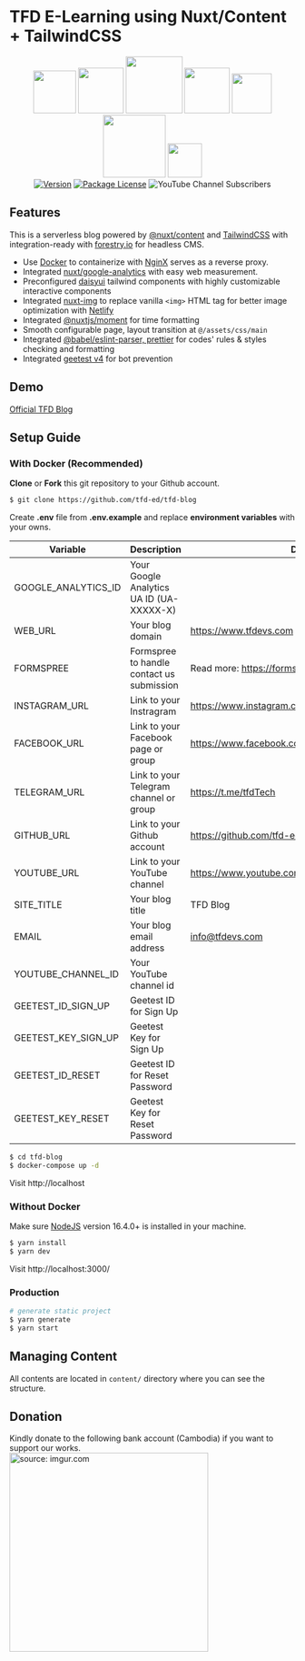 <h1>TFD E-Learning using Nuxt/Content  + TailwindCSS
  <a  
    href="https://nestjs.com/"  
    target="blank"  
  ></a>
</h1>

<p align="center">  
<img src="https://img.shields.io/badge/docker-%230db7ed.svg?style=for-the-badge&logo=docker&logoColor=white" width="75">
<img src="https://img.shields.io/badge/node.js-%2343853D.svg?style=for-the-badge&logo=node.js&logoColor=white" width="80">  
<img src="https://img.shields.io/badge/javascript-%23323330.svg?style=for-the-badge&logo=javascript&logoColor=%23F7DF1E" width="100">  
<img src="https://img.shields.io/badge/ESLint-4B3263?style=for-the-badge&logo=eslint&logoColor=white" width="80">  
<img src="https://img.shields.io/badge/Nuxt-black?style=for-the-badge&logo=nuxt.js&logoColor=white" width="70">  
<img src="https://img.shields.io/badge/tailwindcss-%2338B2AC.svg?style=for-the-badge&logo=tailwind-css&logoColor=white" width="110">
<img src="https://img.shields.io/badge/-jest-%23C21325?style=for-the-badge&logo=jest&logoColor=white" width="60">  
<br/>
<a href="https://www.npmjs.com/package/nuxt" target="_blank"><img src="https://badgen.net/npm/v/nuxt" alt="Version" /></a>  
<a href="https://www.gnu.org/licenses/gpl-3.0" target="_blank"><img src="https://img.shields.io/badge/License-GPLv3-blue.svg" alt="Package License" /></a>  
<img alt="YouTube Channel Subscribers" src="https://img.shields.io/youtube/channel/subscribers/UCJHZ__wUxS9lgTZHMxpMJcQ?style=social">  
<br/>   
</p>

## Features

This is a serverless blog powered by [@nuxt/content](https://content.nuxtjs.org/) and  [TailwindCSS](https://tailwindcss.com/)  with integration-ready with [forestry.io](https://forestry.io/) for headless CMS.

- Use [Docker](https://www.docker.com/) to containerize with [NginX](https://www.nginx.com/) serves as a reverse proxy.
- Integrated [nuxt/google-analytics](https://google-analytics.nuxtjs.org/) with easy web measurement.
- Preconfigured [daisyui](https://daisyui.com/) tailwind components with highly customizable interactive components
- Integrated [nuxt-img](https://image.nuxtjs.org/components/nuxt-img/) to replace vanilla  ``<img>`` HTML tag for better image optimization with [Netlify](https://www.netlify.com/)
- Integrated [@nuxtjs/moment](https://www.npmjs.com/package/@nuxtjs/moment) for time formatting
- Smooth configurable page, layout transition at ``@/assets/css/main``
- Integrated [@babel/eslint-parser, prettier](https://www.npmjs.com/package/@babel/eslint-parser) for codes' rules & styles checking and formatting
- Integrated [geetest v4](https://www.geetest.com/en/) for bot prevention

## Demo
[Official TFD Blog](https://tfdevs.com)

## Setup Guide
### With Docker (Recommended)
**Clone** or **Fork** this git repository to your Github account.
```bash  
$ git clone https://github.com/tfd-ed/tfd-blog  
````  
Create **.env** file from **.env.example** and replace **environment variables** with your owns.

| Variable  | Description                               | Default                                         |  
|---|-------------------------------------------|-------------------------------------------------|
| GOOGLE_ANALYTICS_ID  | Your Google Analytics UA ID (UA-XXXXX-X)  |                                                 | 
|  WEB_URL | Your blog domain                          | https://www.tfdevs.com                          |
|  FORMSPREE | Formspree to handle contact us submission | Read more: https://formspree.io/                                     |
|  INSTAGRAM_URL | Link to your Instragram                   | https://www.instagram.com/darachaukh/           |
|  FACEBOOK_URL | Link to your Facebook page or group       | https://www.facebook.com/teachingfordevelopment | 
|  TELEGRAM_URL | Link to your Telegram channel or group    | https://t.me/tfdTech                            | 
|  GITHUB_URL | Link to your Github account               | https://github.com/tfd-ed                       | 
| YOUTUBE_URL  | Link to your YouTube channel              | https://www.youtube.com/c/TeachingForDevelopment | 
|  SITE_TITLE | Your blog title                           | TFD Blog                                        | 
|  EMAIL | Your blog email address                   | info@tfdevs.com                                 | 
| YOUTUBE_CHANNEL_ID | Your YouTube channel id                   |                        |
| GEETEST_ID_SIGN_UP | Geetest ID for Sign Up                    |                        |
| GEETEST_KEY_SIGN_UP | Geetest Key for Sign Up                   |                         |
| GEETEST_ID_RESET | Geetest ID for Reset Password             |                          |
| GEETEST_KEY_RESET | Geetest Key for Reset Password            |                          |

```bash    
$ cd tfd-blog   
$ docker-compose up -d   
````  
Visit http://localhost
### Without Docker
Make sure [NodeJS](https://nodejs.dev/) version 16.4.0+ is installed in your machine.
```bash      
$ yarn install  
$ yarn dev  
````  
Visit http://localhost:3000/

### Production
```bash  
# generate static project  
$ yarn generate  
$ yarn start  
```  

## Managing Content

All contents are located in `content/` directory where you can see the structure.

## Donation

Kindly donate to the following bank account (Cambodia) if you want to support our works.  
<a href="https://imgur.com/fEjLJ0E"><img src="https://i.imgur.com/fEjLJ0E.jpg" title="source: imgur.com" width="350"  /></a> 
